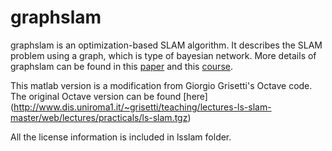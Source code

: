 graphslam
=========

graphslam is an optimization-based SLAM algorithm.
It describes the SLAM problem using a graph, which is type of bayesian network.
More details of graphslam can be found in this [paper](http://citeseerx.ist.psu.edu/viewdoc/download?doi=10.1.1.232.7301&rep=rep1&type=pdf)
and this [course](http://www.dis.uniroma1.it/~grisetti/teaching/lectures-ls-slam-master/web/).

This matlab version is a modification from Giorgio Grisetti's Octave code.
The original Octave version can be found [here]
(http://www.dis.uniroma1.it/~grisetti/teaching/lectures-ls-slam-master/web/lectures/practicals/ls-slam.tgz)

All the license information is included in lsslam folder.

